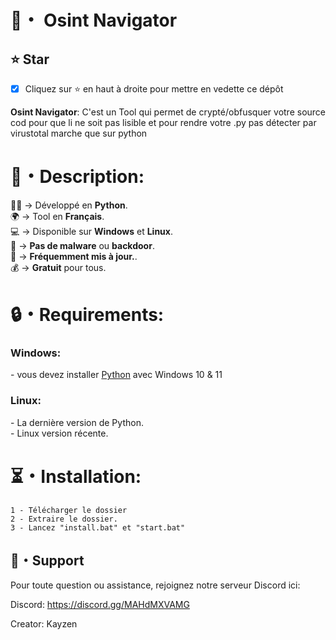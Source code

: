 # 🚀・ Osint Navigator

## **⭐ Star**

- [x] Cliquez sur ⭐ en haut à droite pour mettre en vedette ce dépôt

**Osint Navigator**: C'est un Tool qui permet de crypté/obfusquer votre source cod pour que li ne soit pas lisible et pour rendre votre .py pas détecter par virustotal marche que sur python

<h1>📜・Description:</h1>
<p>
  
👨‍💻 -> Développé en <strong>Python</strong>.<br>
🌍 -> Tool en <strong>Français</strong>.<br>
💻 -> Disponible sur <strong>Windows</strong> et <strong>Linux</strong>.<br>
🔎 -> <strong>Pas de malware</strong> ou <strong>backdoor</strong>.<br>
🔄 -> <strong>Fréquemment mis à jour.</strong>.<br>
💰 -> <strong>Gratuit</strong> pour tous. <br>
</p>


<h1>🔒・Requirements:</h1>
<h3>Windows:</h3>
<p>
- vous devez installer <a href="https://www.python.org/downloads/">Python</a> avec Windows 10 & 11
</p>
<h3>Linux:</h3>
<p>
- La dernière version de Python.<br>
- Linux version récente.
</p>

<h1>⏳・Installation:</h1>
  
```
1 - Télécharger le dossier
2 - Extraire le dossier.
3 - Lancez "install.bat" et "start.bat"

```
</p>

## **:speech_balloon:・Support**

Pour toute question ou assistance, rejoignez notre serveur Discord ici:

Discord: https://discord.gg/MAHdMXVAMG

Creator: Kayzen<br>
</p>

